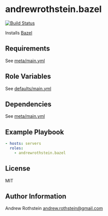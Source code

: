 andrewrothstein.bazel
=========
[![Build Status](https://travis-ci.org/andrewrothstein/ansible-bazel.svg?branch=master)](https://travis-ci.org/andrewrothstein/ansible-bazel)

Installs [Bazel](https://bazel.build/)

Requirements
------------

See [meta/main.yml](meta/main.yml)

Role Variables
--------------

See [defaults/main.yml](defaults/main.yml)

Dependencies
------------

See [meta/main.yml](meta/main.yml)

Example Playbook
----------------

```yml
- hosts: servers
  roles:
    - andrewrothstein.bazel
```

License
-------

MIT

Author Information
------------------

Andrew Rothstein <andrew.rothstein@gmail.com>
